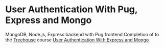 # User Authentication With Pug, Express and Mongo
MongoDB, Node.js, Express backend with Pug frontend
Completion of to the [Treehouse](https://teamtreehouse.com) course [User Authentication With Express and Mongo](https://teamtreehouse.com/library/user-authentication-with-express-and-mongo)
